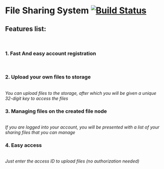 # File Sharing System [![Build Status](https://travis-ci.com/akukhta/File-Sharing-System.svg?branch=main)](https://travis-ci.com/akukhta/File-Sharing-System)
<h2>Features list:</h2><br>
<h3>1. Fast And easy account registration</h3><br>
<h3>2. Upload your own files to storage </h3> <br>
<i>You can upload files to the storage, after which you will be given a unique 32-digit key to access the files</i> <br>
<h3>3. Managing files on the created file node </h3> <br>
<i>If you are logged into your account, you will be presented with a list of your sharing files that you can manage</i>
<h3>4. Easy access </h3><br>
<i>Just enter the access ID to upload files (no authorization needed)</i><br>
